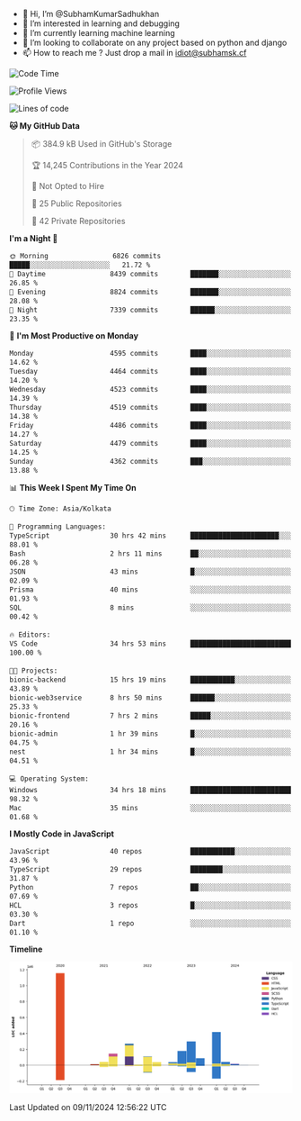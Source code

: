 - 👋 Hi, I’m @SubhamKumarSadhukhan
- 👀 I’m interested in learning and debugging
- 🌱 I’m currently learning machine learning
- 💞️ I’m looking to collaborate on any project based on python and django
- 📫 How to reach me ?
      Just drop a mail in idiot@subhamsk.cf

<!---
SubhamKumarSadhukhan/SubhamKumarSadhukhan is a ✨ special ✨ repository because its `README.md` (this file) appears on your GitHub profile.
You can click the Preview link to take a look at your changes.
--->


<!--START_SECTION:waka-->
![Code Time](http://img.shields.io/badge/Code%20Time-2%2C620%20hrs%2020%20mins-blue)

![Profile Views](http://img.shields.io/badge/Profile%20Views-3-blue)

![Lines of code](https://img.shields.io/badge/From%20Hello%20World%20I%27ve%20Written-2.8%20million%20lines%20of%20code-blue)

**🐱 My GitHub Data** 

> 📦 384.9 kB Used in GitHub's Storage 
 > 
> 🏆 14,245 Contributions in the Year 2024
 > 
> 🚫 Not Opted to Hire
 > 
> 📜 25 Public Repositories 
 > 
> 🔑 42 Private Repositories 
 > 
**I'm a Night 🦉** 

```text
🌞 Morning                6826 commits        █████░░░░░░░░░░░░░░░░░░░░   21.72 % 
🌆 Daytime                8439 commits        ███████░░░░░░░░░░░░░░░░░░   26.85 % 
🌃 Evening                8824 commits        ███████░░░░░░░░░░░░░░░░░░   28.08 % 
🌙 Night                  7339 commits        ██████░░░░░░░░░░░░░░░░░░░   23.35 % 
```
📅 **I'm Most Productive on Monday** 

```text
Monday                   4595 commits        ████░░░░░░░░░░░░░░░░░░░░░   14.62 % 
Tuesday                  4464 commits        ████░░░░░░░░░░░░░░░░░░░░░   14.20 % 
Wednesday                4523 commits        ████░░░░░░░░░░░░░░░░░░░░░   14.39 % 
Thursday                 4519 commits        ████░░░░░░░░░░░░░░░░░░░░░   14.38 % 
Friday                   4486 commits        ████░░░░░░░░░░░░░░░░░░░░░   14.27 % 
Saturday                 4479 commits        ████░░░░░░░░░░░░░░░░░░░░░   14.25 % 
Sunday                   4362 commits        ███░░░░░░░░░░░░░░░░░░░░░░   13.88 % 
```


📊 **This Week I Spent My Time On** 

```text
🕑︎ Time Zone: Asia/Kolkata

💬 Programming Languages: 
TypeScript               30 hrs 42 mins      ██████████████████████░░░   88.01 % 
Bash                     2 hrs 11 mins       ██░░░░░░░░░░░░░░░░░░░░░░░   06.28 % 
JSON                     43 mins             █░░░░░░░░░░░░░░░░░░░░░░░░   02.09 % 
Prisma                   40 mins             ░░░░░░░░░░░░░░░░░░░░░░░░░   01.93 % 
SQL                      8 mins              ░░░░░░░░░░░░░░░░░░░░░░░░░   00.42 % 

🔥 Editors: 
VS Code                  34 hrs 53 mins      █████████████████████████   100.00 % 

🐱‍💻 Projects: 
bionic-backend           15 hrs 19 mins      ███████████░░░░░░░░░░░░░░   43.89 % 
bionic-web3service       8 hrs 50 mins       ██████░░░░░░░░░░░░░░░░░░░   25.33 % 
bionic-frontend          7 hrs 2 mins        █████░░░░░░░░░░░░░░░░░░░░   20.16 % 
bionic-admin             1 hr 39 mins        █░░░░░░░░░░░░░░░░░░░░░░░░   04.75 % 
nest                     1 hr 34 mins        █░░░░░░░░░░░░░░░░░░░░░░░░   04.51 % 

💻 Operating System: 
Windows                  34 hrs 18 mins      █████████████████████████   98.32 % 
Mac                      35 mins             ░░░░░░░░░░░░░░░░░░░░░░░░░   01.68 % 
```

**I Mostly Code in JavaScript** 

```text
JavaScript               40 repos            ███████████░░░░░░░░░░░░░░   43.96 % 
TypeScript               29 repos            ████████░░░░░░░░░░░░░░░░░   31.87 % 
Python                   7 repos             ██░░░░░░░░░░░░░░░░░░░░░░░   07.69 % 
HCL                      3 repos             █░░░░░░░░░░░░░░░░░░░░░░░░   03.30 % 
Dart                     1 repo              ░░░░░░░░░░░░░░░░░░░░░░░░░   01.10 % 
```



**Timeline**

![Lines of Code chart](https://raw.githubusercontent.com/SubhamKumarSadhukhan/SubhamKumarSadhukhan/main/assets/bar_graph.png)


 Last Updated on 09/11/2024 12:56:22 UTC
<!--END_SECTION:waka-->
